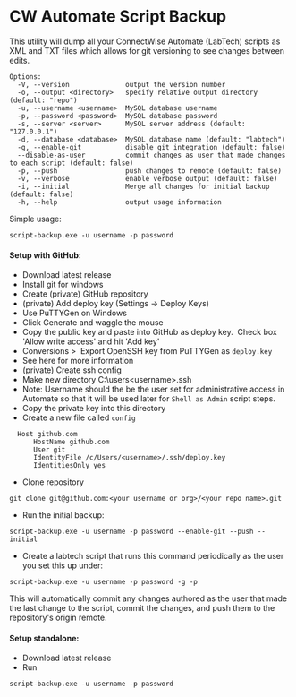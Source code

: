 # CW Automate Script Backup

This utility will dump all your ConnectWise Automate (LabTech) scripts as XML and TXT files which allows for git versioning to see changes between edits.  

```
Options:
  -V, --version              output the version number
  -o, --output <directory>   specify relative output directory (default: "repo")
  -u, --username <username>  MySQL database username
  -p, --password <password>  MySQL database password
  -s, --server <server>      MySQL server address (default: "127.0.0.1")
  -d, --database <database>  MySQL database name (default: "labtech")
  -g, --enable-git           disable git integration (default: false)
  --disable-as-user          commit changes as user that made changes to each script (default: false)
  -p, --push                 push changes to remote (default: false)
  -v, --verbose              enable verbose output (default: false)
  -i, --initial              Merge all changes for initial backup (default: false)
  -h, --help                 output usage information
```


Simple usage:
```
script-backup.exe -u username -p password
```


#### Setup with GitHub:

- Download latest release
- Install git for windows
- Create (private) GitHub repository 
- (private) Add deploy key (Settings -> Deploy Keys)
- Use PuTTYGen on Windows
- Click Generate and waggle the mouse
- Copy the public key and paste into GitHub as deploy key.  Check box 'Allow write access' and hit 'Add key'
- Conversions >  Export OpenSSH key from PuTTYGen as `deploy.key`
- See here for more information
- (private) Create ssh config
- Make new directory C:\users\<username>\.ssh
- Note: Username should the be the user set for administrative access in Automate so that it will be used later for `Shell as Admin` script steps.
- Copy the private key into this directory
- Create a new file called `config`
```
  Host github.com
      HostName github.com
      User git
      IdentityFile /c/Users/<username>/.ssh/deploy.key
      IdentitiesOnly yes
```
- Clone repository
```
git clone git@github.com:<your username or org>/<your repo name>.git
```
- Run the initial backup:
```
script-backup.exe -u username -p password --enable-git --push --initial
```
- Create a labtech script that runs this command periodically as the user you set this up under:
```
script-backup.exe -u username -p password -g -p
```
This will automatically commit any changes authored as the user that made the last change to the script, commit the changes, and push them to the repository's origin remote.



#### Setup standalone:

- Download latest release
- Run 
```
script-backup.exe -u username -p password
```
